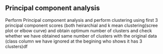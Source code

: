 ## Principal component analysis
Perform Principal component analysis and perform clustering using first 3 principal component scores (both heirarchial and k mean clustering(scree plot or elbow curve) and obtain 
optimum number of clusters and check whether we have obtained same number of clusters with the original data  (class column we have ignored at the begining who shows it has 3 clusters)df
